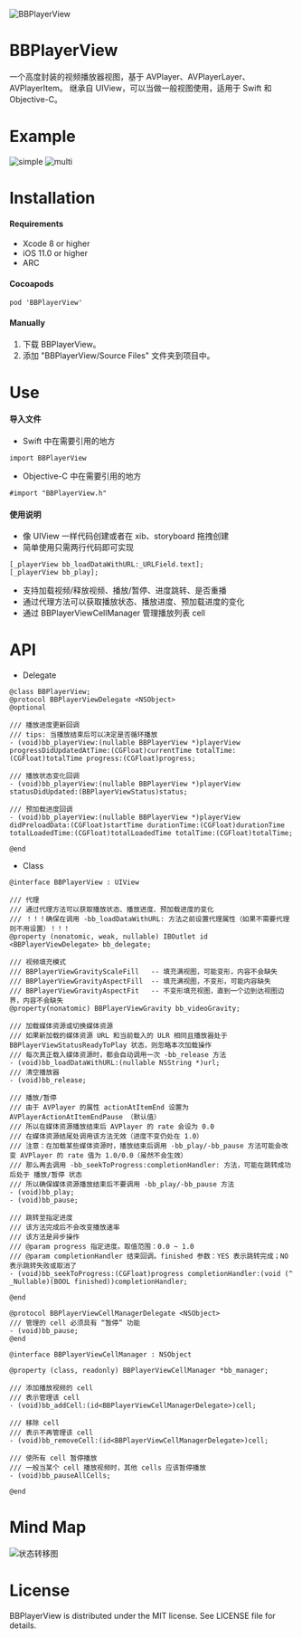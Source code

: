 ![BBPlayerView](Assets/title.png)
# BBPlayerView
一个高度封装的视频播放器视图，基于 AVPlayer、AVPlayerLayer、AVPlayerItem。
继承自 UIView，可以当做一般视图使用，适用于 Swift 和 Objective-C。
# Example
![simple](Assets/simple.PNG)
![multi](Assets/list.PNG)
# Installation
#### Requirements
* Xcode 8 or higher
* iOS 11.0 or higher
* ARC
#### Cocoapods
```
pod 'BBPlayerView'
```
#### Manually
1. 下载 BBPlayerView。
2. 添加 "BBPlayerView/Source Files" 文件夹到项目中。
# Use
#### 导入文件
* Swift 中在需要引用的地方 
```
import BBPlayerView
```
* Objective-C 中在需要引用的地方
```
#import "BBPlayerView.h"
```
#### 使用说明
* 像 UIView 一样代码创建或者在 xib、storyboard 拖拽创建
* 简单使用只需两行代码即可实现
 ```
[_playerView bb_loadDataWithURL:_URLField.text];
[_playerView bb_play];
```
* 支持加载视频/释放视频、播放/暂停、进度跳转、是否重播
* 通过代理方法可以获取播放状态、播放进度、预加载进度的变化
* 通过 BBPlayerViewCellManager 管理播放列表 cell
# API
* Delegate
```
@class BBPlayerView;
@protocol BBPlayerViewDelegate <NSObject>
@optional

/// 播放进度更新回调
/// tips: 当播放结束后可以决定是否循环播放
- (void)bb_playerView:(nullable BBPlayerView *)playerView progressDidUpdatedAtTime:(CGFloat)currentTime totalTime:(CGFloat)totalTime progress:(CGFloat)progress;

/// 播放状态变化回调
- (void)bb_playerView:(nullable BBPlayerView *)playerView statusDidUpdated:(BBPlayerViewStatus)status;

/// 预加载进度回调
- (void)bb_playerView:(nullable BBPlayerView *)playerView didPreloadData:(CGFloat)startTime durationTime:(CGFloat)durationTime totalLoadedTime:(CGFloat)totalLoadedTime totalTime:(CGFloat)totalTime;

@end
```
* Class
```
@interface BBPlayerView : UIView

/// 代理
/// 通过代理方法可以获取播放状态、播放进度、预加载进度的变化
/// ！！！确保在调用 -bb_loadDataWithURL: 方法之前设置代理属性（如果不需要代理则不用设置）！！！
@property (nonatomic, weak, nullable) IBOutlet id <BBPlayerViewDelegate> bb_delegate;

/// 视频填充模式
/// BBPlayerViewGravityScaleFill   -- 填充满视图，可能变形，内容不会缺失
/// BBPlayerViewGravityAspectFill  -- 填充满视图，不变形，可能内容缺失
/// BBPlayerViewGravityAspectFit   -- 不变形填充视图，直到一个边到达视图边界，内容不会缺失
@property(nonatomic) BBPlayerViewGravity bb_videoGravity;

/// 加载媒体资源或切换媒体资源
/// 如果新加载的媒体资源 URL 和当前载入的 ULR 相同且播放器处于 BBPlayerViewStatusReadyToPlay 状态，则忽略本次加载操作
/// 每次真正载入媒体资源时，都会自动调用一次 -bb_release 方法
- (void)bb_loadDataWithURL:(nullable NSString *)url;
/// 清空播放器
- (void)bb_release;

/// 播放/暂停
/// 由于 AVPlayer 的属性 actionAtItemEnd 设置为 AVPlayerActionAtItemEndPause （默认值）
/// 所以在媒体资源播放结束后 AVPlayer 的 rate 会设为 0.0
/// 在媒体资源结尾处调用该方法无效（进度不变仍处在 1.0）
/// 注意：在加载某些媒体资源时，播放结束后调用 -bb_play/-bb_pause 方法可能会改变 AVPlayer 的 rate 值为 1.0/0.0（虽然不会生效）
/// 那么再去调用 -bb_seekToProgress:completionHandler: 方法，可能在跳转成功后处于 播放/暂停 状态
/// 所以确保媒体资源播放结束后不要调用 -bb_play/-bb_pause 方法
- (void)bb_play;
- (void)bb_pause;

/// 跳转至指定进度
/// 该方法完成后不会改变播放速率
/// 该方法是异步操作
/// @param progress 指定进度。取值范围：0.0 ~ 1.0
/// @param completionHandler 结束回调。finished 参数：YES 表示跳转完成；NO 表示跳转失败或取消了
- (void)bb_seekToProgress:(CGFloat)progress completionHandler:(void (^ _Nullable)(BOOL finished))completionHandler;

@end
```
```
@protocol BBPlayerViewCellManagerDelegate <NSObject>
/// 管理的 cell 必须具有 “暂停” 功能
- (void)bb_pause;
@end

@interface BBPlayerViewCellManager : NSObject

@property (class, readonly) BBPlayerViewCellManager *bb_manager;

/// 添加播放视频的 cell
/// 表示管理该 cell
- (void)bb_addCell:(id<BBPlayerViewCellManagerDelegate>)cell;

/// 移除 cell
/// 表示不再管理该 cell
- (void)bb_removeCell:(id<BBPlayerViewCellManagerDelegate>)cell;

/// 使所有 cell 暂停播放
/// 一般当某个 cell 播放视频时，其他 cells 应该暂停播放
- (void)bb_pauseAllCells;

@end
```
# Mind Map
![状态转移图](Assets/read.png)
# License
BBPlayerView is distributed under the MIT license. See LICENSE file for details.
